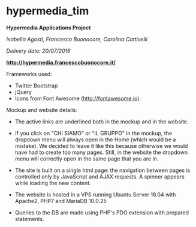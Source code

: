 # hypermedia_tim


 **Hypermedia Applications Project**
 
 *Isabella Agosti, Francesco Buonocore, Carolina Cattivelli*
 
 *Delivery date: 20/07/2016*
 
 **http://hypermedia.francescobuonocore.it/**
 
 Frameworks used: 
 * Twitter Bootstrap 
 * jQuery
 * Icons from Font Awesome (http://fontawesome.io).
 
 
  
 Mockup and website details: 
 
 - The active links are underlined both in the mockup and in the website. 
 
 - If you click on "CHI SIAMO" or "IL GRUPPO" in the mockup, the dropdown menu will 
 always open in the Home (which would be a mistake). We decided to leave it like this 
 because otherwise we would have had to create too many pages. Still, in the website the 
 dropdown menu will correctly open in the same page that you are in. 
 
 - The site is built on a single html page: the navigation between pages is controlled only by 
 JavaScript and AJAX requests. A spinner appears while loading the new content.
 
 - The website is hosted in a VPS running Ubuntu Server 16.04 with Apache2, PHP7 and MariaDB 10.0.25
  
 - Queries to the DB are made using PHP's PDO extension with prepared statements.
   